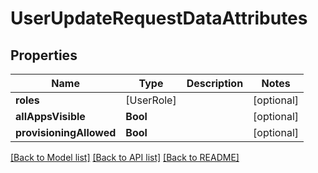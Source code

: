 # UserUpdateRequestDataAttributes

## Properties
Name | Type | Description | Notes
------------ | ------------- | ------------- | -------------
**roles** | [UserRole] |  | [optional] 
**allAppsVisible** | **Bool** |  | [optional] 
**provisioningAllowed** | **Bool** |  | [optional] 

[[Back to Model list]](../README.md#documentation-for-models) [[Back to API list]](../README.md#documentation-for-api-endpoints) [[Back to README]](../README.md)


